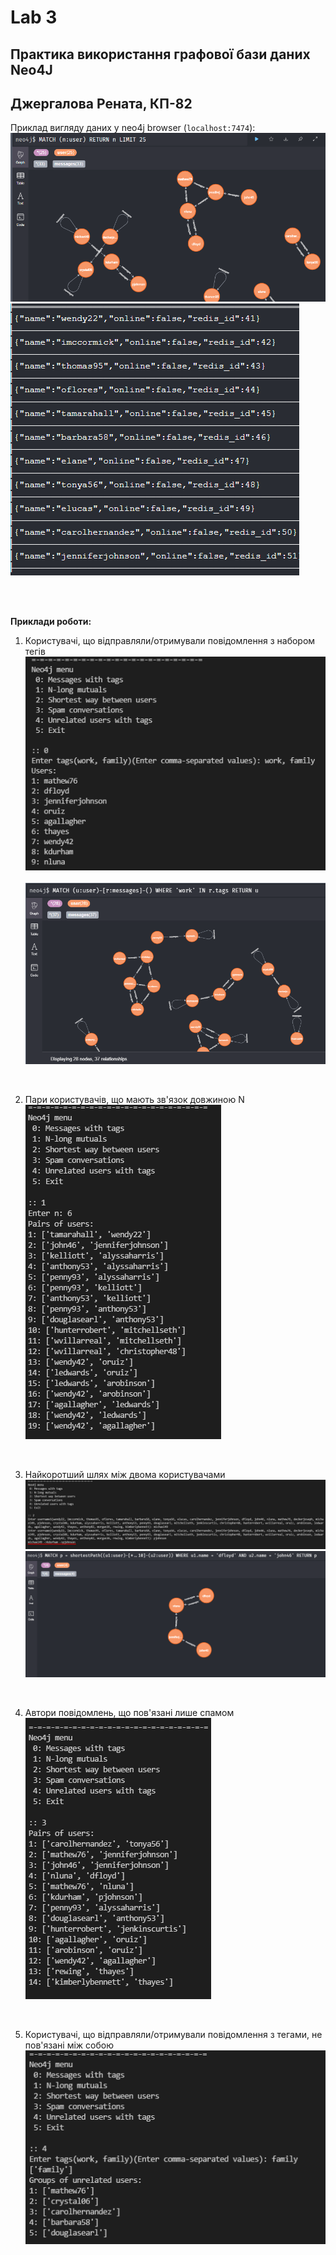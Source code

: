 ﻿# Lab 3
## Практика використання графової бази даних Neo4J
## Джергалова Рената, КП-82

Приклад вигляду даних у neo4j browser (`localhost:7474`):
![database](img/ui_database.png)
![database](img/ui_database_table.png)

<br><br>

**Приклади роботи:**

1. Користувачі, що відправляли/отримували повідомлення з набором тегів  
   ![with_tags](img/with_tags.png)  
   <br>
   ![ui_with_tags](img/ui_tags.png)

<br>

2. Пари користувачів, що мають зв'язок довжиною N  
   ![nlong_mutuals](img/nlong_mutuals.png)

<br>

3. Найкоротший шлях між двома користувачами  
   ![shortest_way](img/shortest_way.png)
   <br>
   ![ui_shortest_way](img/ui_shortestway.png)

<br>

4. Автори повідомлень, що пов'язані лише спамом  
   ![spam_convos](img/spam_convos.png)

<br>

5. Користувачі, що відправляли/отримували повідомлення з тегами, не пов'язані між собою  
   ![unrelated_tags](img/unrelated_tags.png)